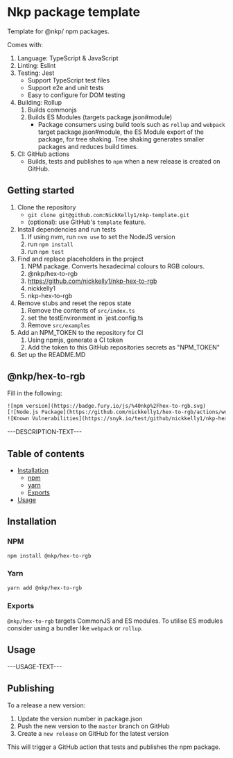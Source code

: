 # Nkp package template

Template for @nkp/ npm packages.

Comes with:

1. Language: TypeScript & JavaScript
2. Linting: Eslint
3. Testing: Jest
    - Support TypeScript test files
    - Support e2e and unit tests
    - Easy to configure for DOM testing
4. Building: Rollup
    1. Builds commonjs
    2. Builds ES Modules (targets package.json#module)
        - Package consumers using build tools such as `rollup` and `webpack` target package.json#module, the ES Module export of the package, for tree shaking. Tree shaking generates smaller packages and reduces build times.
5. CI: GitHub actions
    - Builds, tests and publishes to `npm` when a new release is created on GitHub.

## Getting started

1. Clone the repository
    - `git clone git@github.com:NickKelly1/nkp-template.git`
    - (optional): use GitHub's `template` feature.
2. Install dependencies and run tests
    1. If using nvm, run `nvm use` to set the NodeJS version
    2. run `npm install`
    3. run `npm test`
3. Find and replace placeholders in the project
    1. NPM package. Converts hexadecimal colours to RGB colours.
    2. @nkp/hex-to-rgb
    3. https://github.com/nickkelly1/nkp-hex-to-rgb
    4. nickkelly1
    5. nkp-hex-to-rgb
4. Remove stubs and reset the repos state
    1. Remove the contents of `src/index.ts`
    2. set the testEnvironment in `jest.config.ts
    3. Remove `src/examples`
5. Add an NPM_TOKEN to the repository for CI
    1. Using npmjs, generate a CI token
    2. Add the token to this GitHub repositories secrets as "NPM_TOKEN"
6. Set up the README.MD

## @nkp/hex-to-rgb

Fill in the following:

```txt
![npm version](https://badge.fury.io/js/%40nkp%2Fhex-to-rgb.svg)
[![Node.js Package](https://github.com/nickkelly1/hex-to-rgb/actions/workflows/release.yml/badge.svg)](https://github.com/nickkelly1/nkp-hex-to-rgb/actions/workflows/release.yml)
![Known Vulnerabilities](https://snyk.io/test/github/nickkelly1/nkp-hex-to-rgb/badge.svg)
```

---DESCRIPTION-TEXT---

## Table of contents

- [Installation](#installation)
  - [npm](#npm)
  - [yarn](#yarn)
  - [Exports](#exports)
- [Usage](#usage)

## Installation

### NPM

```sh
npm install @nkp/hex-to-rgb
```

### Yarn

```sh
yarn add @nkp/hex-to-rgb
```

### Exports

`@nkp/hex-to-rgb` targets CommonJS and ES modules. To utilise ES modules consider using a bundler like `webpack` or `rollup`.

## Usage

---USAGE-TEXT---

## Publishing

To a release a new version:

1. Update the version number in package.json
2. Push the new version to the `master` branch on GitHub
3. Create a `new release` on GitHub for the latest version

This will trigger a GitHub action that tests and publishes the npm package.
